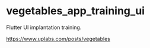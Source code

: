 # vegetables_app_training_ui

Flutter UI implantation training.

https://www.uplabs.com/posts/vegetables

